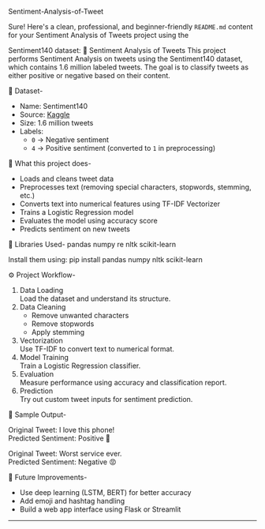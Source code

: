  Sentiment-Analysis-of-Tweet

Sure! Here's a clean, professional, and beginner-friendly `README.md` content for your Sentiment Analysis of Tweets project using the 

Sentiment140 dataset:
 💬 Sentiment Analysis of Tweets
This project performs Sentiment Analysis on tweets using the Sentiment140 dataset, which contains 1.6 million labeled tweets. The goal is to classify tweets as either positive or negative based on their content.

 📁 Dataset-
- Name: Sentiment140
- Source: [Kaggle](https://www.kaggle.com/datasets/kazanova/sentiment140)
- Size: 1.6 million tweets
- Labels:  
  - `0` → Negative sentiment  
  - `4` → Positive sentiment (converted to `1` in preprocessing)

 🧠 What this project does-
- Loads and cleans tweet data  
- Preprocesses text (removing special characters, stopwords, stemming, etc.)
- Converts text into numerical features using TF-IDF Vectorizer
- Trains a Logistic Regression model
- Evaluates the model using accuracy score
- Predicts sentiment on new tweets

🔧 Libraries Used-
pandas
numpy
re
nltk
scikit-learn

Install them using:
pip install pandas numpy nltk scikit-learn

⚙️ Project Workflow-
1. Data Loading  
   Load the dataset and understand its structure.
2. Data Cleaning  
   - Remove unwanted characters  
   - Remove stopwords  
   - Apply stemming
3. Vectorization  
   Use TF-IDF to convert text to numerical format.
4. Model Training  
   Train a Logistic Regression classifier.
5. Evaluation  
   Measure performance using accuracy and classification report.
6. Prediction  
   Try out custom tweet inputs for sentiment prediction.

🧪 Sample Output-

Original Tweet: I love this phone!  
Predicted Sentiment: Positive 💖

Original Tweet: Worst service ever.  
Predicted Sentiment: Negative 😡

📌 Future Improvements-
- Use deep learning (LSTM, BERT) for better accuracy  
- Add emoji and hashtag handling  
- Build a web app interface using Flask or Streamlit

---

